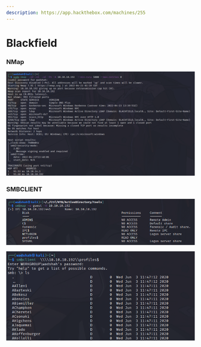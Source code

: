 ```yaml
---
description: https://app.hackthebox.com/machines/255
---
```


# Blackfield

### NMap

![](<../../.gitbook/assets/image (8) (1) (1) (1) (1) (1).png>)

### SMBCLIENT

![](<../../.gitbook/assets/image (7) (1) (1) (1).png>)

![](<../../.gitbook/assets/image (10) (1) (1) (1) (1) (1).png>)



